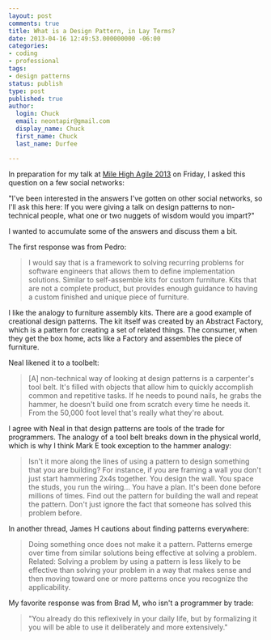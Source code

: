 ```yaml
---
layout: post
comments: true
title: What is a Design Pattern, in Lay Terms?
date: 2013-04-16 12:49:53.000000000 -06:00
categories:
- coding
- professional
tags:
- design patterns
status: publish
type: post
published: true
author:
  login: Chuck
  email: neontapir@gmail.com
  display_name: Chuck
  first_name: Chuck
  last_name: Durfee

---
```

In preparation for my talk at [Mile High Agile 2013](http://milehighagile2013.agiledenver.org/) on Friday, I asked this question on a few social networks:

"I've been interested in the answers I've gotten on other social networks, so I'll ask this here: If you were giving a talk on design patterns to non-technical people, what one or two nuggets of wisdom would you impart?"

I wanted to accumulate some of the answers and discuss them a bit.

The first response was from Pedro:

> I would say that is a framework to solving recurring problems for software engineers that allows them to define implementation solutions. Similar to self-assemble kits for custom furniture. Kits that are not a complete product, but provides enough guidance to having a custom finished and unique piece of furniture.

I like the analogy to furniture assembly kits. There are a good example of creational design patterns. The kit itself was created by an Abstract Factory, which is a pattern for creating a set of related things. The consumer, when they get the box home, acts like a Factory and assembles the piece of furniture.

Neal likened it to a toolbelt:

> [A] non-technical way of looking at design patterns is a carpenter's tool belt. It's filled with objects that allow him to quickly accomplish common and repetitive tasks. If he needs to pound nails, he grabs the hammer, he doesn't build one from scratch every time he needs it. From the 50,000 foot level that's really what they're about.

I agree with Neal in that design patterns are tools of the trade for programmers. The analogy of a tool belt breaks down in the physical world, which is why I think Mark E took exception to the hammer analogy:

> Isn't it more along the lines of using a pattern to design something that you are building? For instance, if you are framing a wall you don't just start hammering 2x4s together. You design the wall. You space the studs, you run the wiring... You have a plan. It's been done before millions of times. Find out the pattern for building the wall and repeat the pattern. Don't just ignore the fact that someone has solved this problem before.

In another thread, James H cautions about finding patterns everywhere:

> Doing something once does not make it a pattern. Patterns emerge over time from similar solutions being effective at solving a problem. Related: Solving a problem by using a pattern is less likely to be effective than solving your problem in a way that makes sense and then moving toward one or more patterns once you recognize the applicability.﻿

My favorite response was from Brad M, who isn't a programmer by trade:

> "You already do this reflexively in your daily life, but by formalizing it you will be able to use it deliberately and more extensively."
